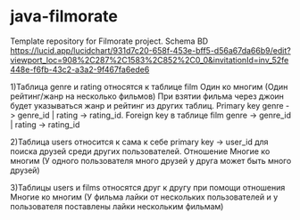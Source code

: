 # java-filmorate
Template repository for Filmorate project.
Schema BD https://lucid.app/lucidchart/931d7c20-658f-453e-bff5-d56a67da66b9/edit?viewport_loc=908%2C287%2C1583%2C852%2C0_0&invitationId=inv_52fe448e-f6fb-43c2-a3a2-9f467fa6ede6

1)Таблица genre и rating относятся к таблице film Один ко многим (Один рейтинг/жанр на несколько фильмов) При взятии фильма через джоин будет указываться жанр и рейтинг из других таблиц.
Primary key genre -> genre_id | rating -> rating_id. Foreign key в таблице film genre -> genre_id | rating -> rating_id

2)Таблица users относится к сама к себе primary key -> user_id  для поиска друзей среди других пользователей. Отношение Многие ко многим (У одного пользователя много друзей у друга может быть много друзей)

3)Таблицы users и films относятся друг к другу при помощи отношения Многие ко многим (У фильма лайки от нескольких пользователей и у пользователя поставлены лайки нескольким фильмам)